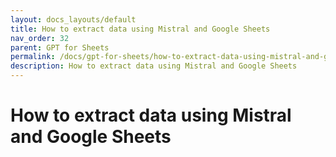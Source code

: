 ```yaml
---
layout: docs_layouts/default
title: How to extract data using Mistral and Google Sheets
nav_order: 32
parent: GPT for Sheets
permalink: /docs/gpt-for-sheets/how-to-extract-data-using-mistral-and-google-sheets
description: How to extract data using Mistral and Google Sheets
---
```


# How to extract data using Mistral and Google Sheets
